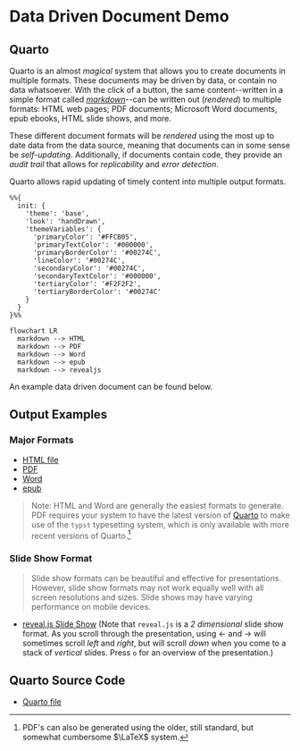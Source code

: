 # Data Driven Document Demo

## Quarto

Quarto is an almost *magical* system that allows you to create documents in multiple formats. These documents may be driven by data, or contain no data whatsoever. With the click of a button, the same content--written in a simple format called [*markdown*](markdown.md)--can be written out (*rendered*) to multiple formats: HTML web pages; PDF documents; Microsoft Word documents, epub ebooks, HTML slide shows, and more.  

These different document formats will be *rendered* using the most up to date data from the data source, meaning that documents can in some sense be *self-updating*. Additionally, if documents contain code, they provide an *audit trail* that allows for *replicability* and *error detection*.

Quarto allows rapid updating of timely content into multiple output formats. 

```mermaid
%%{
  init: {
    'theme': 'base',
    'look': 'handDrawn',
    'themeVariables': {
      'primaryColor': '#FFCB05',
      'primaryTextColor': '#000000',
      'primaryBorderColor': '#00274C',
      'lineColor': '#00274C',
      'secondaryColor': '#00274C',
      'secondaryTextColor': '#000000',
      'tertiaryColor': '#F2F2F2',
      'tertiaryBorderColor': '#00274C'
    }
  }
}%%

flowchart LR
  markdown --> HTML
  markdown --> PDF
  markdown --> Word
  markdown --> epub
  markdown --> revealjs
```


An example data driven document can be found below.

## Output Examples

### Major Formats

* [HTML file](data-driven-document-demo.html)
* [PDF](data-driven-document-demo.pdf)
* [Word](data-driven-document-demo.docx)
* [epub](data-driven-document-demo.epub)

> Note: HTML and Word are generally the easiest formats to generate. PDF requires your system to have the latest version of  [Quarto](https://quarto.org/) to make use of the `typst` typesetting system, which is only available with more recent versions of Quarto.[^LaTeX]  

[^LaTeX]: PDF's can also be generated using the older, still standard, but somewhat cumbersome $\LaTeX$ system.

### Slide Show Format

> Slide show formats can be beautiful and effective for presentations. However, slide show formats may not work equally well with all screen resolutions and sizes. Slide shows may have varying performance on mobile devices.

* [reveal.js Slide Show](data-driven-document-demo-revealjs.html) (Note that `reveal.js` is a *2 dimensional* slide show format. As you scroll through the presentation, using &#8592; and &#8594; will sometimes scroll *left* and *right*, but will scroll *down* when you come to a stack of *vertical* slides. Press `o` for an overview of the presentation.)

## Quarto Source Code

* [Quarto file](https://github.com/agrogan1/dataviz/blob/master/data-driven-document-demo/data-driven-document-demo.qmd)




